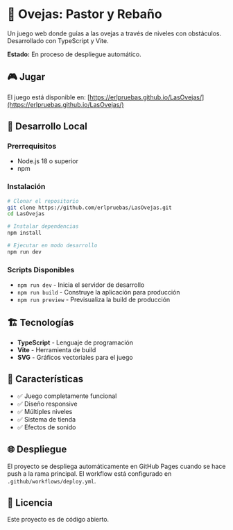 # 🐑 Ovejas: Pastor y Rebaño

Un juego web donde guías a las ovejas a través de niveles con obstáculos. Desarrollado con TypeScript y Vite.

**Estado:** En proceso de despliegue automático.

## 🎮 Jugar

El juego está disponible en: [https://erlpruebas.github.io/LasOvejas/](https://erlpruebas.github.io/LasOvejas/)

## 🚀 Desarrollo Local

### Prerrequisitos
- Node.js 18 o superior
- npm

### Instalación
```bash
# Clonar el repositorio
git clone https://github.com/erlpruebas/LasOvejas.git
cd LasOvejas

# Instalar dependencias
npm install

# Ejecutar en modo desarrollo
npm run dev
```

### Scripts Disponibles
- `npm run dev` - Inicia el servidor de desarrollo
- `npm run build` - Construye la aplicación para producción
- `npm run preview` - Previsualiza la build de producción

## 🏗️ Tecnologías

- **TypeScript** - Lenguaje de programación
- **Vite** - Herramienta de build
- **SVG** - Gráficos vectoriales para el juego

## 📱 Características

- ✅ Juego completamente funcional
- ✅ Diseño responsive
- ✅ Múltiples niveles
- ✅ Sistema de tienda
- ✅ Efectos de sonido

## 🌐 Despliegue

El proyecto se despliega automáticamente en GitHub Pages cuando se hace push a la rama principal. El workflow está configurado en `.github/workflows/deploy.yml`.

## 📄 Licencia

Este proyecto es de código abierto.
